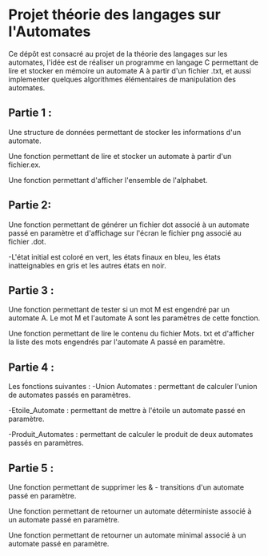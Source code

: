 # Projet théorie des langages sur l'Automates
Ce dépôt est consacré au projet de la théorie des langages sur les automates, l'idée est de réaliser un programme en langage C permettant de lire et stocker en mémoire un automate A à partir d'un fichier .txt, et aussi implementer quelques algorithmes élémentaires de manipulation des automates.

## Partie 1 :
Une structure de données permettant de stocker les informations d'un automate.

Une fonction permettant de lire et stocker un automate à partir d'un fichier.ex.

Une fonction permettant d'afficher l'ensemble de l'alphabet.

## Partie 2: 
Une fonction permettant de générer un fichier dot associé à un automate passé en paramètre et d'affichage sur l'écran le fichier png associé au fichier .dot.

-L'état initial est coloré en vert, les états finaux en bleu, les états inatteignables en gris et les autres états en noir.

## Partie 3 :
Une fonction permettant de tester si un mot M est engendré par un automate A. Le mot M et l'automate A sont les paramètres de cette fonction.

Une fonction permettant de lire le contenu du fichier Mots. txt et d'afficher la liste des mots engendrés par l'automate A passé en paramètre.

## Partie 4 :
Les fonctions suivantes :
-Union Automates : permettant de calculer l'union de automates passés en paramètres.

-Etoile_Automate : permettant de mettre à l'étoile un automate passé en paramètre.

-Produit_Automates : permettant de calculer le produit de deux automates passés en paramètres.

## Partie 5 :
Une fonction permettant de supprimer les & - transitions d'un automate passé en paramètre.

Une fonction permettant de retourner un automate déterministe associé à un automate passé en paramètre.

Une fonction permettant de retourner un automate minimal associé à un automate passé en paramètre.

